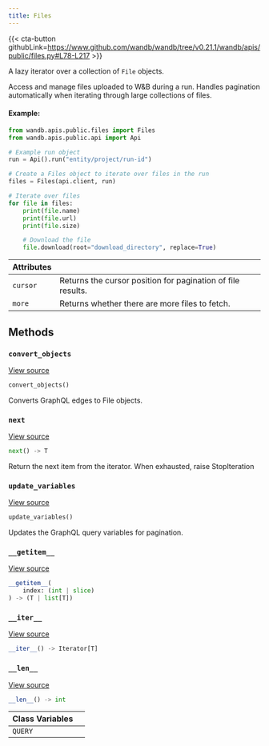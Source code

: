 ```yaml
---
title: Files
---
```


{{< cta-button githubLink=https://www.github.com/wandb/wandb/tree/v0.21.1/wandb/apis/public/files.py#L78-L217 >}}

A lazy iterator over a collection of `File` objects.

Access and manage files uploaded to W&B during a run. Handles pagination
automatically when iterating through large collections of files.

#### Example:

```python
from wandb.apis.public.files import Files
from wandb.apis.public.api import Api

# Example run object
run = Api().run("entity/project/run-id")

# Create a Files object to iterate over files in the run
files = Files(api.client, run)

# Iterate over files
for file in files:
    print(file.name)
    print(file.url)
    print(file.size)

    # Download the file
    file.download(root="download_directory", replace=True)
```

| Attributes |  |
| :--- | :--- |
|  `cursor` |  Returns the cursor position for pagination of file results. <!-- lazydoc-ignore: internal --> |
|  `more` |  Returns whether there are more files to fetch. <!-- lazydoc-ignore: internal --> |

## Methods

### `convert_objects`

[View source](https://www.github.com/wandb/wandb/tree/v0.21.1/wandb/apis/public/files.py#L206-L214)

```python
convert_objects()
```

Converts GraphQL edges to File objects.

<!-- lazydoc-ignore: internal -->


### `next`

[View source](https://www.github.com/wandb/wandb/tree/v0.21.1/wandb/apis/paginator.py#L102-L109)

```python
next() -> T
```

Return the next item from the iterator. When exhausted, raise StopIteration

### `update_variables`

[View source](https://www.github.com/wandb/wandb/tree/v0.21.1/wandb/apis/public/files.py#L199-L204)

```python
update_variables()
```

Updates the GraphQL query variables for pagination.

<!-- lazydoc-ignore: internal -->


### `__getitem__`

[View source](https://www.github.com/wandb/wandb/tree/v0.21.1/wandb/apis/paginator.py#L95-L100)

```python
__getitem__(
    index: (int | slice)
) -> (T | list[T])
```

### `__iter__`

[View source](https://www.github.com/wandb/wandb/tree/v0.21.1/wandb/apis/paginator.py#L50-L52)

```python
__iter__() -> Iterator[T]
```

### `__len__`

[View source](https://www.github.com/wandb/wandb/tree/v0.21.1/wandb/apis/paginator.py#L128-L133)

```python
__len__() -> int
```

| Class Variables |  |
| :--- | :--- |
|  `QUERY`<a id="QUERY"></a> |   |
